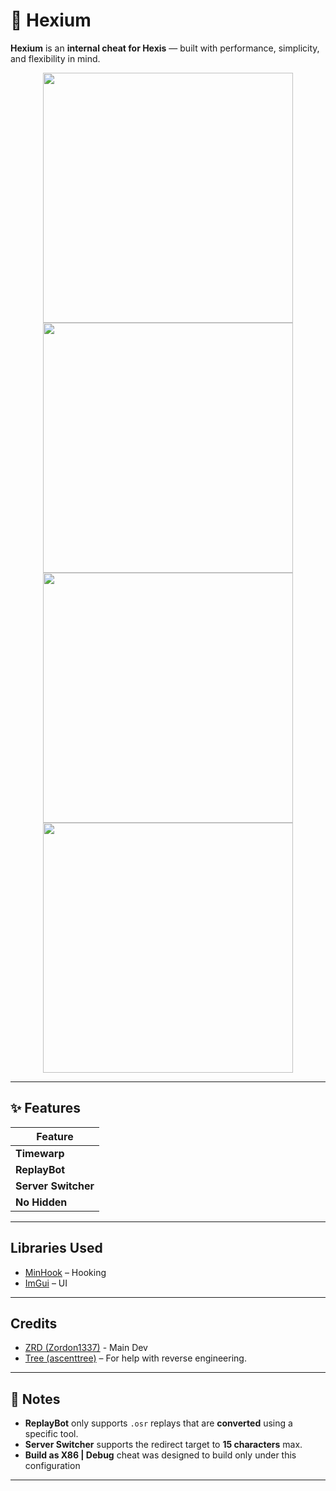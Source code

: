 # 🎯 Hexium

**Hexium** is an **internal cheat for Hexis** — built with performance, simplicity, and flexibility in mind.  
<p align="center">
  <img src="https://github.com/user-attachments/assets/c663ec63-bd2d-443d-b237-c538cdef3754" width="400"/>
  <img src="https://github.com/user-attachments/assets/46dd3586-7ed2-4c69-ae40-1bb645cdfe19" width="400"/><br>
  <img src="https://github.com/user-attachments/assets/78bd1e01-3e5e-4d7b-8d9f-2052a720eacb" width="400"/>
  <img src="https://github.com/user-attachments/assets/bb1257a0-7fea-4483-b5fd-6fe27b717cc7" width="400"/>
</p>

---

## ✨ Features

| Feature           |
|-------------------|
| **Timewarp**     |
| **ReplayBot**    |
| **Server Switcher** |
| **No Hidden**     |

---

## Libraries Used

- [MinHook](https://github.com/TsudaKageyu/minhook) – Hooking
- [ImGui](https://github.com/ocornut/imgui) – UI

---

## Credits
- [ZRD (Zordon1337)](https://github.com/Zordon1337) - Main Dev
- [Tree (ascenttree)](https://github.com/ascenttree) – For help with reverse engineering.

---

## 📌 Notes

- **ReplayBot** only supports `.osr` replays that are **converted** using a specific tool.
- **Server Switcher** supports the redirect target to **15 characters** max.
- **Build as X86 | Debug** cheat was designed to build only under this configuration
---

